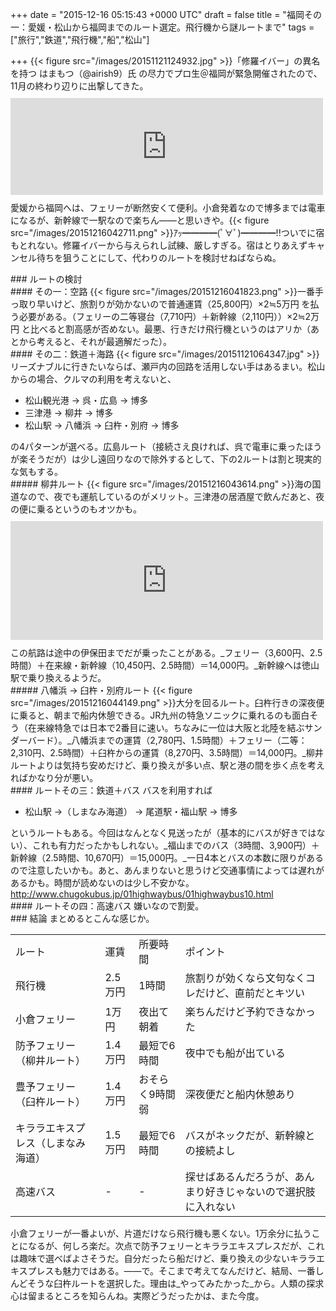 
+++
date = "2015-12-16 05:15:43 +0000 UTC"
draft = false
title = "福岡その一：愛媛・松山から福岡までのルート選定。飛行機から謎ルートまで"
tags = ["旅行","鉄道","飛行機","船","松山"]

+++
{{< figure src="/images/20151121124932.jpg"  >}}「修羅イバー」の異名を持つ はまもつ（@airish9）氏 の尽力でプロ生＠福岡が緊急開催されたので、11月の終わり辺りに出撃してきた。<iframe src="https://hatenablog-parts.com/embed?url=http%3A%2F%2Fpronama.azurewebsites.net%2F2015%2F11%2F09%2Fpronama-37-at-fukuoka%2F" title="11/21 緊急開催！　プログラミング生放送勉強会 第37回＠福岡" class="embed-card embed-webcard" scrolling="no" frameborder="0" style="display: block; width: 100%; height: 155px; max-width: 500px; margin: 10px 0px;"></iframe>愛媛から福岡へは、フェリーが断然安くて便利。小倉発着なので博多までは電車になるが、新幹線で一駅なので楽ちん――と思いきや。{{< figure src="/images/20151216042711.png"  >}}ｱｯ━━━━(ﾟ∀ﾟ)━━━━!!ついでに宿もとれない。修羅イバーから与えられし試練、厳しすぎる。宿はとりあえずキャンセル待ちを狙うことにして、代わりのルートを検討せねばならぬ。

<div class="section">
    ### ルートの検討
    
<div class="section">
    #### その一：空路
    {{< figure src="/images/20151216041823.png"  >}}一番手っ取り早いけど、旅割りが効かないので普通運賃（25,800円）×2≒5万円 を払う必要がある。（フェリーの二等寝台（7,710円）＋新幹線（2,110円））×2≒2万円 と比べると割高感が否めない。最悪、行きだけ飛行機というのはアリか（あとから考えると、それが最適解だった）。

</div>
<div class="section">
    #### その二：鉄道＋海路
    {{< figure src="/images/20151121064347.jpg"  >}}リーズナブルに行きたいならば、瀬戸内の回路を活用しない手はあるまい。松山からの場合、クルマの利用を考えないと、

<ul>
<li>松山観光港 → 呉・広島 → 博多</li>
<li>三津港 → 柳井 → 博多</li>
<li>松山駅 → 八幡浜 → 臼杵・別府 → 博多</li>
</ul>の4パターンが選べる。広島ルート（接続さえ良ければ、呉で電車に乗ったほうが楽そうだが）は少し遠回りなので除外するとして、下の2ルートは割と現実的な気もする。

<div class="section">
    ##### 柳井ルート
    {{< figure src="/images/20151216043614.png"  >}}海の国道なので、夜でも運航しているのがメリット。三津港の居酒屋で飲んだあと、夜の便に乗るというのもオツかも。<iframe src="https://hatenablog-parts.com/embed?url=https%3A%2F%2Fblog.daruyanagi.jp%2Fentry%2F2014%2F08%2F30%2F221903" title="戦艦陸奥のお墓参り行ってきた - だるろぐ" class="embed-card embed-blogcard" scrolling="no" frameborder="0" style="display: block; width: 100%; height: 190px; max-width: 500px; margin: 10px 0px;"></iframe>この航路は途中の伊保田までだが乗ったことがある。_フェリー（3,600円、2.5時間）＋在来線・新幹線（10,450円、2.5時間）＝14,000円。_新幹線へは徳山駅で乗り換えるようだ。

</div>
<div class="section">
    ##### 八幡浜 → 臼杵・別府ルート
    {{< figure src="/images/20151216044149.png"  >}}大分を回るルート。臼杵行きの深夜便に乗ると、朝まで船内休憩できる。JR九州の特急ソニックに乗れるのも面白そう（在来線特急では日本で2番目に速い。ちなみに一位は大阪と北陸を結ぶサンダーバード）。_八幡浜までの運賃（2,780円、1.5時間）＋フェリー（二等：2,310円、2.5時間）＋臼杵からの運賃（8,270円、3.5時間）＝14,000円。_柳井ルートよりは気持ち安めだけど、乗り換えが多い点、駅と港の間を歩く点を考えればかなり分が悪い。

</div>
</div>
<div class="section">
    #### ルートその三：鉄道＋バス
    バスを利用すれば

<ul>
<li>松山駅 →（しまなみ海道） → 尾道駅・福山駅 → 博多</li>
</ul>というルートもある。今回はなんとなく見送ったが（基本的にバスが好きではない）、これも有力だったかもしれない。_福山までのバス（3時間、3,900円）＋新幹線（2.5時間、10,670円）＝15,000円。_一日4本とバスの本数に限りがあるので注意したいかも。あと、あんまりないと思うけど交通事情によっては遅れがあるかも。時間が読めないのは少し不安かな。<a href="http://www.chugokubus.jp/01highwaybus/01highwaybus10.html">http://www.chugokubus.jp/01highwaybus/01highwaybus10.html</a><br/>


</div>
<div class="section">
    #### ルートその四：高速バス
    嫌いなので割愛。

</div>
</div>
<div class="section">
    ### 結論
    まとめるとこんな感じか。

<table>
    <tbody><tr>
    <td>ルート</td>
    <td>運賃</td>
    <td>所要時間</td>
    <td>ポイント</td>
    </tr>
    <tr>
    <td>飛行機</td>
    <td>2.5万円</td>
    <td>1時間</td>
    <td>旅割りが効くなら文句なくコレだけど、直前だとキツい</td>
    </tr>
    <tr>
    <td>小倉フェリー</td>
    <td>1万円</td>
    <td>夜出て朝着</td>
    <td>楽ちんだけど予約できなかった</td>
    </tr>
    <tr>
    <td>防予フェリー（柳井ルート）</td>
    <td>1.4万円</td>
    <td>最短で6時間</td>
    <td>夜中でも船が出ている</td>
    </tr>
    <tr>
    <td>豊予フェリー（臼杵ルート）</td>
    <td>1.4万円</td>
    <td>おそらく9時間弱</td>
    <td>深夜便だと船内休憩あり</td>
    </tr>
    <tr>
    <td>キララエキスプレス（しまなみ海道）</td>
    <td>1.5万円</td>
    <td>最短で6時間</td>
    <td>バスがネックだが、新幹線との接続よし</td>
    </tr>
    <tr>
    <td>高速バス</td>
    <td>-</td>
    <td>-</td>
    <td>探せばあるんだろうが、あんまり好きじゃないので選択肢に入れない</td>
    </tr>
</tbody></table>小倉フェリーが一番よいが、片道だけなら飛行機も悪くない。1万余分に払うことになるが、何しろ楽だ。次点で防予フェリーとキララエキスプレスだが、これは趣味で選べばよさそうだ。自分だったら船だけど、乗り換えの少ないキララエキスプレスも魅力ではある。――で。そこまで考えてなんだけど、結局、一番しんどそうな臼杵ルートを選択した。理由は_やってみたかった_から。人類の探求心は留まるところを知らんね。実際どうだったかは、また今度。

</div>

